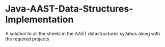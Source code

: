 # Java-AAST-Data-Structures-Implementation
A solution to all the sheets in the AAST datastructures syllabus along with the required projects
